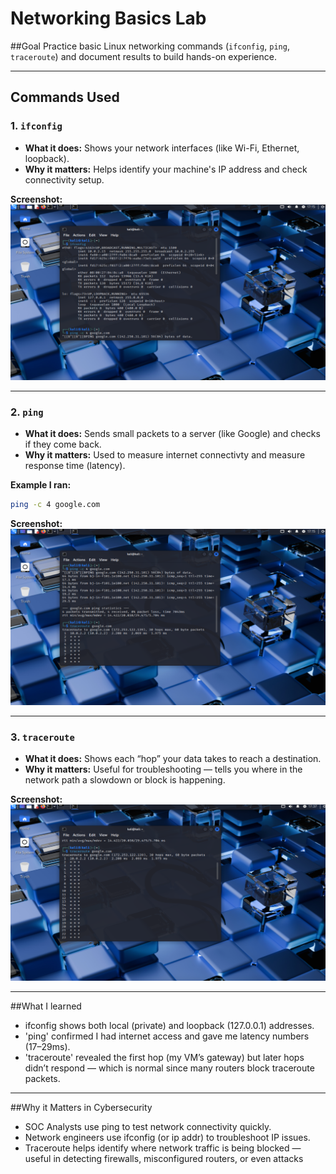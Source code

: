 # Networking Basics Lab

##Goal
Practice basic Linux networking commands (`ifconfig`, `ping`, `traceroute`) and document results to build hands-on experience.

---

## Commands Used

### 1. `ifconfig`
- **What it does:** Shows your network interfaces (like Wi-Fi, Ethernet, loopback).
- **Why it matters:** Helps identify your machine's IP address and check connectivity setup.

**Screenshot:**
![ifconfig output](ifconfig_output.png)

---

### 2. `ping`
- **What it does:** Sends small packets to a server (like Google) and checks if they come back.
- **Why it matters:** Used to measure internet connectivty and measure response time (latency).

**Example I ran:**
```bash
ping -c 4 google.com
```


**Screenshot:**
![ping 4 count](ping_4_count.png)

---

### 3. `traceroute`
- **What it does:** Shows each “hop” your data takes to reach a destination. 
- **Why it matters:** Useful for troubleshooting — tells you where in the network path a slowdown or block is happening.

**Screenshot:**
![traceroute output](traceroute_output.png)

---

##What I learned
- ifconfig shows both local (private) and loopback (127.0.0.1) addresses.
- 'ping' confirmed I had internet access and gave me latency numbers (17–29ms).
- 'traceroute' revealed the first hop (my VM’s gateway) but later hops didn’t respond — which is normal since many routers block traceroute packets.

---

##Why it Matters in Cybersecurity
- SOC Analysts use ping to test network connectivity quickly.
- Network engineers use ifconfig (or ip addr) to troubleshoot IP issues.
- Traceroute helps identify where network traffic is being blocked — useful in detecting firewalls, misconfigured routers, or even attacks
